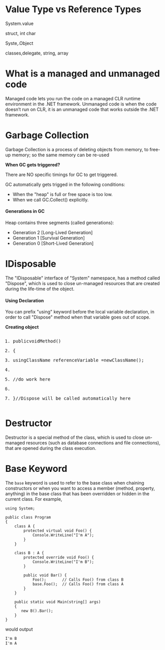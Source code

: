 # Value Type vs Reference Types

System.value

struct, int char

Syste,.Object

classes,delegate, string, array

# What is a managed and unmanaged code

Managed code lets you run the code on a managed CLR runtime environment in the .NET framework.
Unmanaged code is when the code doesn’t run on CLR, it is an unmanaged code that works outside the .NET framework.

# Garbage Collection

Garbage Collection is a process of deleting objects from memory, to free-up memory; so the same memory can be re-used

**When GC gets triggered?**

There are NO specific timings for GC to get triggered.

GC automatically gets trigged in the following conditions:

- When the "heap" is full or free space is too low.
- When we call GC.Collect() explicitly.

#### Generations in GC

Heap contains three segments (called generations):

* Generation 2 [Long-Lived Generation]
* Generation 1 [Survival Generation]
* Generation 0 [Short-Lived Generation]

# IDisposable

The "IDisposable" interface of "System" namespace, has a method called "Dispose", which is used to close un-managed resources that are created during the life-time of the object.

#### Using Declaration

You can prefix "using" keyword before the local variable declaration, in order to call "Dispose" method when that variable goes out of scope.

**Creating object**

<pre class="prettyprint linenums prettyprinted" role="presentation"><ol class="linenums"><li class="L0"><p><span class="kwd">public</span><span class="pln"></span><span class="kwd">void</span><span class="pln"></span><span class="typ">Method</span><span class="pun">(</span><span class="pln"></span><span class="pun">)</span></p></li><li class="L1" data-node-id="20240811143924-8sk6xs9"><p><span class="pun">{</span></p></li><li class="L2"><p><span class="pln"></span><span class="kwd">using</span><span class="pln"></span><span class="typ">ClassName</span><span class="pln"> referenceVariable </span><span class="pun">=</span><span class="pln"></span><span class="kwd">new</span><span class="pln"></span><span class="typ">ClassName</span><span class="pun">(</span><span class="pln"></span><span class="pun">);</span></p></li><li class="L3" data-node-id="20240811143924-9hjeuzn"><p><span class="pln"> </span></p></li><li class="L4"><p><span class="pln"></span><span class="com">//do work here</span></p></li><li class="L5" data-node-id="20240811143924-yfl589q"><p><span class="pln"> </span></p></li><li class="L6"><p><span class="pun">}</span><span class="pln"></span><span class="com">//Dispose will be called automatically here</span></p></li></ol></pre>

# Destructor

Destructor is a special method of the class, which is used to close un-managed resources (such as database connections and file connections), that are opened during the class execution.

# Base Keyword

The `base` keyword is used to refer to the base class when chaining constructors or when you want to access a member (method, property, anything) in the base class that has been overridden or hidden in the current class. For example,

```
using System;

public class Program
{
    class A {
        protected virtual void Foo() {
            Console.WriteLine("I'm A");
        }
    }

    class B : A {
        protected override void Foo() {
            Console.WriteLine("I'm B");
        }

        public void Bar() {
            Foo();       // Calls Foo() from class B
            base.Foo();  // Calls Foo() from class A
        }
    }

    public static void Main(string[] args)
    {
       new B().Bar();
    }
}

```

would output

```csharp
I'm B
I'm A
```
